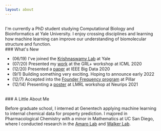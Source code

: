 ```yaml
---
layout: about
---
```


<br/>
I'm currently a PhD student studying Computational Biology and Bioinformatics at Yale University. I enjoy crossing disciplines and learning how machine learning can improve our understanding of biomolecular structure and function.


<br/>
### What's New

- (06/19) I've joined the [Krishnaswamy Lab](https://www.krishnaswamylab.org/) at Yale 
- (07/20) Presented my [work](https://grlplus.github.io/papers/43.pdf) at the GRL+ workshop at ICML 2020
- (12/20) Presented a [paper](https://ieeexplore.ieee.org/document/9378305) at IEEE Big Data 2020
- (9/1) Building something very exciting. Hoping to announce early 2022
- (12/7) Accepted into the [Founder Frequency program](https://www.pillar.vc/frequency/) at Pillar 
- (12/14) Presenting a [poster](https://www.lmrl.org/posters) at LMRL workshop at Neurips 2021


<br/>
### A Little About Me
 
Before graduate school, I interned at Genentech applying machine learning to internal chemical data for property prediction. 
I majored in Pharmacological Chemistry with a minor in Mathematics at UC San Diego, where I conducted research in the [Amaro Lab](https://amarolab.ucsd.edu/) and [Walker Lab](http://www.rosswalker.co.uk). 